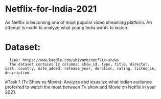 # Netflix-for-India-2021
As Netflix is becoming one of most popular video streaming platform. An attempt is made to analyze what young India wants to watch.

# Dataset:
      link: https://www.kaggle.com/shivamb/netflix-shows
      The dataset contains 12 columns: show_id, type, title, director, cast, country, date_added, release_year, duration, rating, listed_in, description
      
#Task 1 (Tv Show vs Movie):
      Analyze abd visualize what Indian audience preferred to watch the most between Tv show and Movie on Netflix in year 2021.
      
